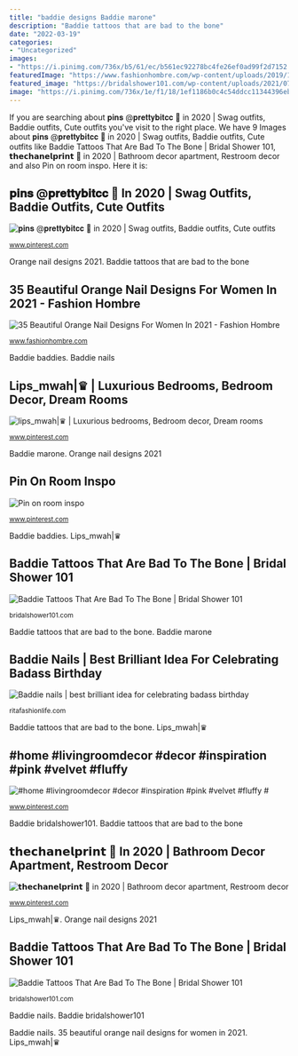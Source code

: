 ```yaml
---
title: "baddie designs Baddie marone"
description: "Baddie tattoos that are bad to the bone"
date: "2022-03-19"
categories:
- "Uncategorized"
images:
- "https://i.pinimg.com/736x/b5/61/ec/b561ec92278bc4fe26ef0ad99f2d7152.jpg"
featuredImage: "https://www.fashionhombre.com/wp-content/uploads/2019/12/Beautiful-Orange-Nail-Designs-For-Women-1-1.jpg"
featured_image: "https://bridalshower101.com/wp-content/uploads/2021/07/baddie-tattoos-600x900.png"
image: "https://i.pinimg.com/736x/1e/f1/18/1ef1186b0c4c54ddcc11344396eb73c7.jpg"
---
```


If you are searching about 𝐩𝐢𝐧𝐬 @𝐩𝐫𝐞𝐭𝐭𝐲𝐛𝐢𝐭𝐜𝐜 🐝 in 2020 | Swag outfits, Baddie outfits, Cute outfits you've visit to the right place. We have 9 Images about 𝐩𝐢𝐧𝐬 @𝐩𝐫𝐞𝐭𝐭𝐲𝐛𝐢𝐭𝐜𝐜 🐝 in 2020 | Swag outfits, Baddie outfits, Cute outfits like Baddie Tattoos That Are Bad To The Bone | Bridal Shower 101, 𝘁𝗵𝗲𝗰𝗵𝗮𝗻𝗲𝗹𝗽𝗿𝗶𝗻𝘁 🦋 in 2020 | Bathroom decor apartment, Restroom decor and also Pin on room inspo. Here it is:

## 𝐩𝐢𝐧𝐬 @𝐩𝐫𝐞𝐭𝐭𝐲𝐛𝐢𝐭𝐜𝐜 🐝 In 2020 | Swag Outfits, Baddie Outfits, Cute Outfits

![𝐩𝐢𝐧𝐬 @𝐩𝐫𝐞𝐭𝐭𝐲𝐛𝐢𝐭𝐜𝐜 🐝 in 2020 | Swag outfits, Baddie outfits, Cute outfits](https://i.pinimg.com/736x/22/94/f0/2294f0eaeb2b84f16f27b738c8395ae8.jpg "Pin on room inspo")

<small>www.pinterest.com</small>

Orange nail designs 2021. Baddie tattoos that are bad to the bone

## 35 Beautiful Orange Nail Designs For Women In 2021 - Fashion Hombre

![35 Beautiful Orange Nail Designs For Women In 2021 - Fashion Hombre](https://www.fashionhombre.com/wp-content/uploads/2019/12/Beautiful-Orange-Nail-Designs-For-Women-1-1.jpg "Baddie tattoos that are bad to the bone")

<small>www.fashionhombre.com</small>

Baddie baddies. Baddie nails

## Lips_mwah|♛ | Luxurious Bedrooms, Bedroom Decor, Dream Rooms

![lips_mwah|♛ | Luxurious bedrooms, Bedroom decor, Dream rooms](https://i.pinimg.com/736x/9a/99/16/9a99163e38d26d65a8347fa1e10f2a98.jpg "Baddie nails")

<small>www.pinterest.com</small>

Baddie marone. Orange nail designs 2021

## Pin On Room Inspo

![Pin on room inspo](https://i.pinimg.com/736x/1e/f1/18/1ef1186b0c4c54ddcc11344396eb73c7.jpg "Pin on room inspo")

<small>www.pinterest.com</small>

Baddie baddies. Lips_mwah|♛

## Baddie Tattoos That Are Bad To The Bone | Bridal Shower 101

![Baddie Tattoos That Are Bad To The Bone | Bridal Shower 101](https://bridalshower101.com/wp-content/uploads/2021/07/baddie-tattoos-600x900.png "Pin on room inspo")

<small>bridalshower101.com</small>

Baddie tattoos that are bad to the bone. Baddie marone

## Baddie Nails | Best Brilliant Idea For Celebrating Badass Birthday

![Baddie nails | best brilliant idea for celebrating badass birthday](https://ritafashionlife.com/wp-content/uploads/2021/05/42-1.jpg "Orange nail designs 2021")

<small>ritafashionlife.com</small>

Baddie tattoos that are bad to the bone. Lips_mwah|♛

## #home #livingroomdecor #decor #inspiration #pink #velvet #fluffy #

![#home #livingroomdecor #decor #inspiration #pink #velvet #fluffy #](https://i.pinimg.com/736x/b5/61/ec/b561ec92278bc4fe26ef0ad99f2d7152.jpg "Baddie bridalshower101")

<small>www.pinterest.com</small>

Baddie bridalshower101. Baddie tattoos that are bad to the bone

## 𝘁𝗵𝗲𝗰𝗵𝗮𝗻𝗲𝗹𝗽𝗿𝗶𝗻𝘁 🦋 In 2020 | Bathroom Decor Apartment, Restroom Decor

![𝘁𝗵𝗲𝗰𝗵𝗮𝗻𝗲𝗹𝗽𝗿𝗶𝗻𝘁 🦋 in 2020 | Bathroom decor apartment, Restroom decor](https://i.pinimg.com/originals/ba/73/8f/ba738fed208cfa1a014f009b8439031e.jpg "Baddie baddies")

<small>www.pinterest.com</small>

Lips_mwah|♛. Orange nail designs 2021

## Baddie Tattoos That Are Bad To The Bone | Bridal Shower 101

![Baddie Tattoos That Are Bad To The Bone | Bridal Shower 101](https://bridalshower101.com/wp-content/uploads/2021/07/117374866_2530642847177558_6850050249225155162_n.jpg "Baddie baddies")

<small>bridalshower101.com</small>

Baddie nails. Baddie bridalshower101

Baddie nails. 35 beautiful orange nail designs for women in 2021. Lips_mwah|♛
